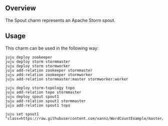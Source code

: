 Overview
--------

The Spout charm represents an Apache Storm spout. 
 
Usage
-----

This charm can be used in the following way:

```
juju deploy zookeeper
juju deploy storm stormmaster
juju deploy storm stormworker
juju add-relation zookeeper stormmaster
juju add-relation zookeeper stormworker
juju add-relation stormmaster:master stormworker:worker

juju deploy storm-topology topo
juju add-relation topo stormmaster
juju deploy spout spout1
juju add-relation spout1 stormmaster
juju add-relation spout1 topo

juju set spout1 "class=https://raw.githubusercontent.com/xannz/WordCountExample/master/src/main/java/com/sborny/wordcountexample/RandomSentenceSpout.java"
```



